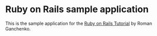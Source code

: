 # Ruby on Rails sample application

This is the sample application for the [Ruby on Rails Tutorial](
http://railstutorial.org/) by Roman Ganchenko.
